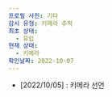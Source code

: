 ```yaml
---
프로필 사진: 기타
감시 유형: 키메라 추적
최초 상태:
  - 유입
현재 상태:
  - 키메라
확인날짜: 2022-10-07
---
```

- [2022/10/05] : 키메라 선언
